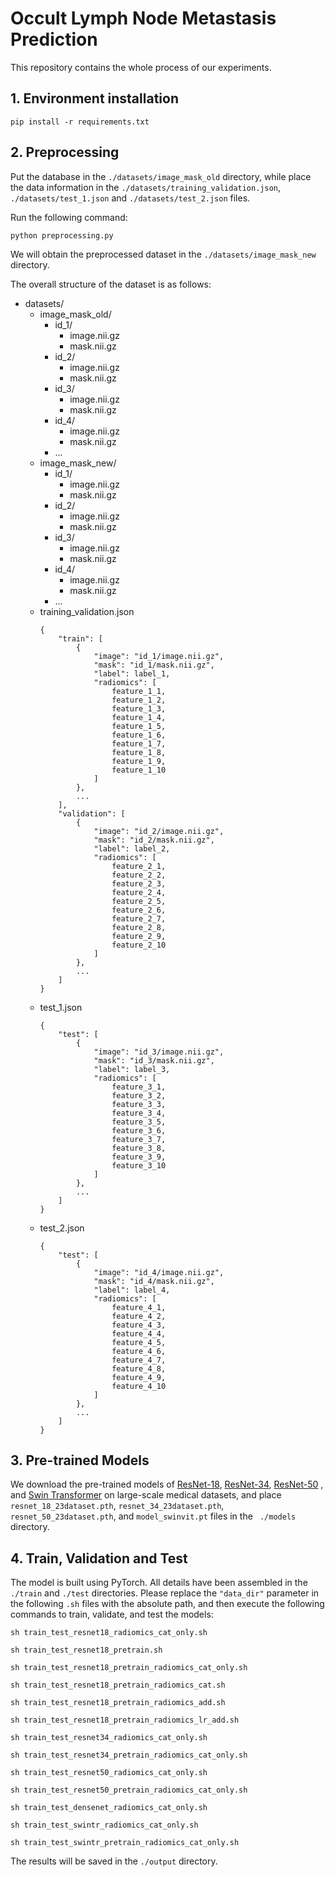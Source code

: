# Occult Lymph Node Metastasis Prediction

This repository contains the whole process of our experiments.

## 1. Environment installation

`pip install -r requirements.txt`

## 2. Preprocessing

Put the database in the `./datasets/image_mask_old` directory, while place the data information in the `./datasets/training_validation.json`, `./datasets/test_1.json` and `./datasets/test_2.json` files.

Run the following command:

`python preprocessing.py`

We will obtain the preprocessed dataset in the `./datasets/image_mask_new` directory.

The overall structure of the dataset is as follows:

- datasets/
    - image_mask_old/
        - id_1/
            - image.nii.gz
            - mask.nii.gz
        - id_2/
            - image.nii.gz
            - mask.nii.gz
        - id_3/
            - image.nii.gz
            - mask.nii.gz
        - id_4/
            - image.nii.gz
            - mask.nii.gz
        - ...
    - image_mask_new/
        - id_1/
            - image.nii.gz
            - mask.nii.gz
        - id_2/
            - image.nii.gz
            - mask.nii.gz
        - id_3/
            - image.nii.gz
            - mask.nii.gz
        - id_4/
            - image.nii.gz
            - mask.nii.gz
        - ...
    - training_validation.json
        ```
        {
            "train": [
                {
                    "image": "id_1/image.nii.gz",
                    "mask": "id_1/mask.nii.gz",
                    "label": label_1,
                    "radiomics": [
                        feature_1_1,
                        feature_1_2,
                        feature_1_3,
                        feature_1_4,
                        feature_1_5,
                        feature_1_6,
                        feature_1_7,
                        feature_1_8,
                        feature_1_9,
                        feature_1_10
                    ]
                },
                ...
            ],
            "validation": [
                {
                    "image": "id_2/image.nii.gz",
                    "mask": "id_2/mask.nii.gz",
                    "label": label_2,
                    "radiomics": [
                        feature_2_1,
                        feature_2_2,
                        feature_2_3,
                        feature_2_4,
                        feature_2_5,
                        feature_2_6,
                        feature_2_7,
                        feature_2_8,
                        feature_2_9,
                        feature_2_10
                    ]
                },
                ...
            ]
        }
        ```
    - test_1.json
        ```
        {
            "test": [
                {
                    "image": "id_3/image.nii.gz",
                    "mask": "id_3/mask.nii.gz",
                    "label": label_3,
                    "radiomics": [
                        feature_3_1,
                        feature_3_2,
                        feature_3_3,
                        feature_3_4,
                        feature_3_5,
                        feature_3_6,
                        feature_3_7,
                        feature_3_8,
                        feature_3_9,
                        feature_3_10
                    ]
                },
                ...
            ]
        }
        ```
    - test_2.json
        ```
        {
            "test": [
                {
                    "image": "id_4/image.nii.gz",
                    "mask": "id_4/mask.nii.gz",
                    "label": label_4,
                    "radiomics": [
                        feature_4_1,
                        feature_4_2,
                        feature_4_3,
                        feature_4_4,
                        feature_4_5,
                        feature_4_6,
                        feature_4_7,
                        feature_4_8,
                        feature_4_9,
                        feature_4_10
                    ]
                },
                ...
            ]
        }
        ```

## 3. Pre-trained Models

We download the pre-trained models of [ResNet-18](https://drive.google.com/file/d/13tnSvXY7oDIEloNFiGTsjUIYfS3g3BfG/view?usp=sharing), [ResNet-34](https://drive.google.com/file/d/13tnSvXY7oDIEloNFiGTsjUIYfS3g3BfG/view?usp=sharing), [ResNet-50](https://drive.google.com/file/d/13tnSvXY7oDIEloNFiGTsjUIYfS3g3BfG/view?usp=sharing) , and [Swin Transformer](https://github.com/Project-MONAI/MONAI-extra-test-data/releases/download/0.8.1/model_swinvit.pt) on large-scale medical datasets, and place `resnet_18_23dataset.pth`, `resnet_34_23dataset.pth`, `resnet_50_23dataset.pth`, and `model_swinvit.pt` files in the ` ./models` directory.

## 4. Train, Validation and Test

The model is built using PyTorch. All details have been assembled in the `./train` and `./test` directories. Please replace the `"data_dir"` parameter in the following `.sh` files with the absolute path, and then execute the following commands to train, validate, and test the models:

`sh train_test_resnet18_radiomics_cat_only.sh`

`sh train_test_resnet18_pretrain.sh`

`sh train_test_resnet18_pretrain_radiomics_cat_only.sh`

`sh train_test_resnet18_pretrain_radiomics_cat.sh`

`sh train_test_resnet18_pretrain_radiomics_add.sh`

`sh train_test_resnet18_pretrain_radiomics_lr_add.sh`

`sh train_test_resnet34_radiomics_cat_only.sh`

`sh train_test_resnet34_pretrain_radiomics_cat_only.sh`

`sh train_test_resnet50_radiomics_cat_only.sh`

`sh train_test_resnet50_pretrain_radiomics_cat_only.sh`

`sh train_test_densenet_radiomics_cat_only.sh`

`sh train_test_swintr_radiomics_cat_only.sh`

`sh train_test_swintr_pretrain_radiomics_cat_only.sh`

The results will be saved in the `./output` directory.
